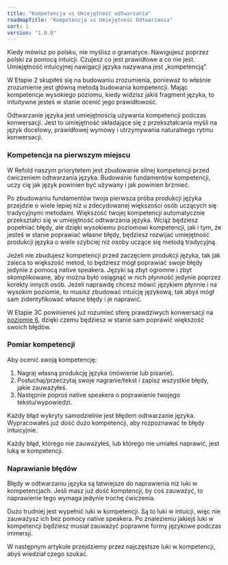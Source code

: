 ```yaml
---
title: "Kompetencja vs Umiejętność odtwarzania"
roadmapTitle: "Kompetencja vs Umiejętność Odtwarzania"
sort: 1
version: "1.0.0"
---
```


Kiedy mówisz po polsku, nie myślisz o gramatyce. Nawigujesz poprzez polski za pomocą intuicji. Czujesz co jest prawidłowe a co nie jest. Umiejętność intuicyjnej nawigacji języka nazywana jest „kompetencją”.

W Etapie 2 skupiłeś się na budowaniu zrozumienia, ponieważ to właśnie zrozumienie jest główną metodą budowania kompetencji. Mając kompetencje wysokiego poziomu, kiedy widzisz jakiś fragment języka, to intuitywne jesteś w stanie ocenić jego prawidłowość.

Odtwarzanie języka jest umiejętnością używania kompetencji podczas konwersacji. Jest to umiejętność składające się z przekształcania myśli na język docelowy, prawidłowej wymowy i utrzymywania naturalnego rytmu konwersacji.

### Kompetencja na pierwszym miejscu
W Refold naszym priorytetem jest zbudowanie silnej kompetencji przed ćwiczeniem odtwarzania języka. Budowanie fundamentów kompetencji, uczy cię jak język powinien być używany i jak powinien brzmieć.

Po zbudowaniu fundamentów twoja pierwsza próba produkcji języka przejdzie o wiele lepiej niż u zdecydowanej większości osób uczących się tradycyjnymi metodami. Większość twojej kompetencji automatycznie przekształci się w umiejętność odtwarzania języka. Wciąż będziesz popełniać błędy, ale dzięki wysokiemu poziomowi kompetencji, jak i tym, że jesteś w stanie poprawiać własne błędy, będziesz rozwijać umiejętność produkcji języka o wiele szybciej niż osoby uczące się metodą tradycyjną.

Jeżeli nie zbudujesz kompetencji przed zaczęciem produkcji języka, tak jak zaleca to większość metod, to będziesz mógł poprawiać swoje błędy jedynie z pomocą native speakera. Języki są zbyt ogromne i zbyt skomplikowane, aby można było osiągnąć w nich płynność jedynie poprzez korekty innych osób. Jeżeli naprawdę chcesz mówić językiem płynnie i na wysokim poziomie, to musisz zbudować intuicję językową, tak abyś mógł sam zidentyfikować własne błędy i je naprawić.

W Etapie 3C powinieneś już rozumieć sferę prawdziwych konwersacji na [poziomie 6][level-6], dzięki czemu będziesz w stanie sam poprawić większość swoich błędów.

### Pomiar kompetencji
Aby ocenić swoją kompetencję:
1. Nagraj własną produkcję języka (mówienie lub pisanie).
1. Posłuchaj/przeczytaj swoje nagranie/tekst i zapisz wszystkie błędy, jakie zauważyłeś.
1. Następnie poproś native speakera o poprawienie twojego tekstu/wypowiedzi.

Każdy błąd wykryty samodzielnie jest błędem odtwarzanie języka. Wypracowałeś już dość dużo kompetencji, aby rozpoznawać te błędy intuicyjnie.

Każdy błąd, którego nie zauważyłeś, lub którego nie umiałeś naprawić, jest luką w kompetencji.

### Naprawianie błędów
Błędy w odtwarzaniu języka są łatwiejsze do naprawienia niż luki w kompetencjach. Jeśli masz już dość komptencji, by coś zauważyć, to naprawienie tego wymaga jedynie trochę ćwiczenia.

Dużo trudniej jest wypełnić luki w kompetencji. Są to luki w intuicji, więc nie zauważysz ich bez pomocy native speakera. Po znalezieniu jakiejś luki w kompetencji będziesz musiał zauważyć poprawne formy językowe podczas immersji.

W następnym artykule przejdziemy przez najczęstsze luki w kompetencji, abyś wiedział czego szukać.

[level-6]: /simplified/stage-2/a/measure-comprehension#Level-6-Automatic
